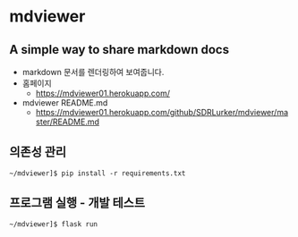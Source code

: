 # mdviewer

## A simple way to share markdown docs

* markdown 문서를 렌더링하여 보여줍니다.
* 홈페이지
  - https://mdviewer01.herokuapp.com/
* mdviewer README.md 
  - https://mdviewer01.herokuapp.com/github/SDRLurker/mdviewer/master/README.md

## 의존성 관리

```shell
~/mdviewer]$ pip install -r requirements.txt
```

## 프로그램 실행 - 개발 테스트

```shell
~/mdviewer]$ flask run
```
